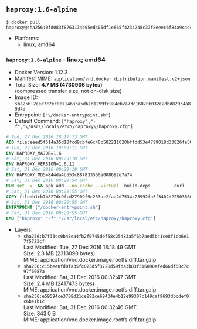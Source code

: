 ## `haproxy:1.6-alpine`

```console
$ docker pull haproxy@sha256:0fd083f8763134b95ed405df1e665f4234248c37f8eeec6f84a9c4dc2106d44b
```

-	Platforms:
	-	linux; amd64

### `haproxy:1.6-alpine` - linux; amd64

-	Docker Version: 1.12.3
-	Manifest MIME: `application/vnd.docker.distribution.manifest.v2+json`
-	Total Size: **4.7 MB (4730906 bytes)**  
	(compressed transfer size, not on-disk size)
-	Image ID: `sha256:2eed7c2ec0e714633a5d61d1299fc984eb2a73c160706032e2dbd82934a89d4d`
-	Entrypoint: `["\/docker-entrypoint.sh"]`
-	Default Command: `["haproxy","-f","\/usr\/local\/etc\/haproxy\/haproxy.cfg"]`

```dockerfile
# Tue, 27 Dec 2016 18:17:13 GMT
ADD file:eeed5f514a35d18fcd9cbfe6c40c582211020bffdd53e4799018d33826fe5067 in / 
# Tue, 27 Dec 2016 19:09:11 GMT
ENV HAPROXY_MAJOR=1.6
# Sat, 31 Dec 2016 00:29:18 GMT
ENV HAPROXY_VERSION=1.6.11
# Sat, 31 Dec 2016 00:29:18 GMT
ENV HAPROXY_MD5=844da4b553c887833550a008692e7a74
# Sat, 31 Dec 2016 00:29:54 GMT
RUN set -x 	&& apk add --no-cache --virtual .build-deps 		curl 		gcc 		libc-dev 		linux-headers 		make 		openssl-dev 		pcre-dev 		zlib-dev 	&& curl -SL "http://www.haproxy.org/download/${HAPROXY_MAJOR}/src/haproxy-${HAPROXY_VERSION}.tar.gz" -o haproxy.tar.gz 	&& echo "${HAPROXY_MD5}  haproxy.tar.gz" | md5sum -c 	&& mkdir -p /usr/src 	&& tar -xzf haproxy.tar.gz -C /usr/src 	&& mv "/usr/src/haproxy-$HAPROXY_VERSION" /usr/src/haproxy 	&& rm haproxy.tar.gz 	&& make -C /usr/src/haproxy 		TARGET=linux2628 		USE_PCRE=1 PCREDIR= 		USE_OPENSSL=1 		USE_ZLIB=1 		all 		install-bin 	&& mkdir -p /usr/local/etc/haproxy 	&& cp -R /usr/src/haproxy/examples/errorfiles /usr/local/etc/haproxy/errors 	&& rm -rf /usr/src/haproxy 	&& runDeps="$( 		scanelf --needed --nobanner --recursive /usr/local 			| awk '{ gsub(/,/, "\nso:", $2); print "so:" $2 }' 			| sort -u 			| xargs -r apk info --installed 			| sort -u 	)" 	&& apk add --virtual .haproxy-rundeps $runDeps 	&& apk del .build-deps
# Sat, 31 Dec 2016 00:29:55 GMT
COPY file:b1cb7b827dc9fcd27909f9c233ac2faa2d7534c25992fa5f3402d22503666d6d in / 
# Sat, 31 Dec 2016 00:29:55 GMT
ENTRYPOINT ["/docker-entrypoint.sh"]
# Sat, 31 Dec 2016 00:29:55 GMT
CMD ["haproxy" "-f" "/usr/local/etc/haproxy/haproxy.cfg"]
```

-	Layers:
	-	`sha256:b7f33cc0b48ea4fb2f0745def58c25483a5f6b7aed5b41ce8f1cb6e17f5723cf`  
		Last Modified: Tue, 27 Dec 2016 18:18:49 GMT  
		Size: 2.3 MB (2313090 bytes)  
		MIME: application/vnd.docker.image.rootfs.diff.tar.gzip
	-	`sha256:c15bee0fd0fa35fc023d5f3728d59fda3b83f316090afed66df68c7c97f6087a`  
		Last Modified: Sat, 31 Dec 2016 00:32:47 GMT  
		Size: 2.4 MB (2417473 bytes)  
		MIME: application/vnd.docker.image.rootfs.diff.tar.gzip
	-	`sha256:e59594ce3708d21ce892ce69434e4b12e99307c149caf9693dbcdef0c6be1b1c`  
		Last Modified: Sat, 31 Dec 2016 00:32:46 GMT  
		Size: 343.0 B  
		MIME: application/vnd.docker.image.rootfs.diff.tar.gzip
